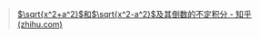 >[$\sqrt{x^2+a^2}$和$\sqrt{x^2-a^2}$及其倒数的不定积分 - 知乎 (zhihu.com)](https://zhuanlan.zhihu.com/p/349530983)

